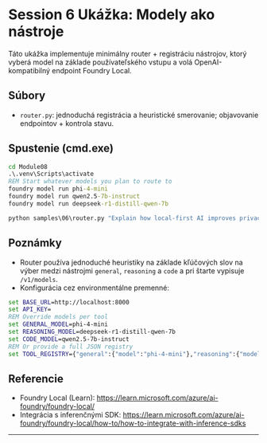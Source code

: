 <!--
CO_OP_TRANSLATOR_METADATA:
{
  "original_hash": "d28c8fdf6c32d02120403c7b4526392b",
  "translation_date": "2025-09-23T01:19:21+00:00",
  "source_file": "Module08/samples/06/README.md",
  "language_code": "sk"
}
-->
# Session 6 Ukážka: Modely ako nástroje

Táto ukážka implementuje minimálny router + registráciu nástrojov, ktorý vyberá model na základe používateľského vstupu a volá OpenAI-kompatibilný endpoint Foundry Local.

## Súbory
- `router.py`: jednoduchá registrácia a heuristické smerovanie; objavovanie endpointov + kontrola stavu.

## Spustenie (cmd.exe)
```cmd
cd Module08
.\.venv\Scripts\activate
REM Start whatever models you plan to route to
foundry model run phi-4-mini
foundry model run qwen2.5-7b-instruct
foundry model run deepseek-r1-distill-qwen-7b

python samples\06\router.py "Explain how local-first AI improves privacy in two sentences."
```

## Poznámky
- Router používa jednoduché heuristiky na základe kľúčových slov na výber medzi nástrojmi `general`, `reasoning` a `code` a pri štarte vypisuje `/v1/models`.
- Konfigurácia cez environmentálne premenné:
```cmd
set BASE_URL=http://localhost:8000
set API_KEY=
REM Override models per tool
set GENERAL_MODEL=phi-4-mini
set REASONING_MODEL=deepseek-r1-distill-qwen-7b
set CODE_MODEL=qwen2.5-7b-instruct
REM Or provide a full JSON registry
set TOOL_REGISTRY={"general":{"model":"phi-4-mini"},"reasoning":{"model":"deepseek-r1-distill-qwen-7b"},"code":{"model":"qwen2.5-7b-instruct"}}
```

## Referencie
- Foundry Local (Learn): https://learn.microsoft.com/azure/ai-foundry/foundry-local/
- Integrácia s inferenčnými SDK: https://learn.microsoft.com/azure/ai-foundry/foundry-local/how-to/how-to-integrate-with-inference-sdks

---

